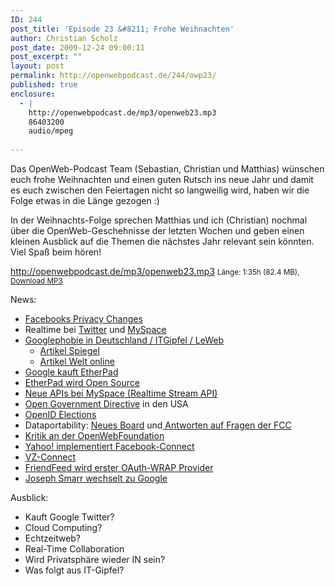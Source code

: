 ```yaml
---
ID: 244
post_title: 'Episode 23 &#8211; Frohe Weihnachten'
author: Christian Scholz
post_date: 2009-12-24 09:00:11
post_excerpt: ""
layout: post
permalink: http://openwebpodcast.de/244/owp23/
published: true
enclosure:
  - |
    http://openwebpodcast.de/mp3/openweb23.mp3
    86403200
    audio/mpeg
    
---
```

Das OpenWeb-Podcast Team (Sebastian, Christian und Matthias) wünschen euch frohe Weihnachten und einen guten Rutsch ins neue Jahr und damit es euch zwischen den Feiertagen nicht so langweilig wird, haben wir die Folge etwas in die Länge gezogen :)

In der Weihnachts-Folge sprechen Matthias und ich (Christian) nochmal über die OpenWeb-Geschehnisse der letzten Wochen und geben einen kleinen Ausblick auf die Themen die nächstes Jahr relevant sein könnten. Viel Spaß beim hören!

http://openwebpodcast.de/mp3/openweb23.mp3
<small>Länge: 1:35h (82.4 MB), <a href="http://openwebpodcast.de/mp3/openweb23.mp3">Download MP3</a></small>

News:
<ul>
<li><a href="http://www.readwriteweb.com/archives/how_facebooks_new_privacy_changes_will_affect_you.php">Facebooks Privacy Changes</a></li>
<li>Realtime bei <a href="http://netzwertig.com/2009/12/10/firehose-2010-echtzeit-fuer-alle-geschaeftsmodell-fuer-twitter/">Twitter</a> und <a href="http://www.techcrunch.com/2009/12/09/myspace-realtime-api-google-oneriot-groovy/">MySpace</a></li>
<li><a href="http://netzwertig.com/2009/12/10/linkwertig-googleangst-bahn-de-irland-gowalla/">Googlephobie in Deutschland / ITGipfel / LeWeb</a>
<ul>
<li><a href="http://www.spiegel.de/netzwelt/netzpolitik/0,1518,665813,00.html">Artikel Spiegel</a></li>
<li><a href="http://debatte.welt.de/weblogs/4881/boess+in+berlin/176772/google+ist+so+schlimm+wie+die+sowjetunion/">Artikel Welt online</a></li>
</ul>
</li>
<li><a href="http://www.heise.de/newsticker/meldung/Google-kauft-Etherpad-und-schliesst-es-878120.html">Google kauft EtherPad</a></li>
<li><a href="http://code.google.com/p/etherpad/">EtherPad wird Open Source</a></li>
<li><a href="http://developer.myspace.com/Community/blogs/devteam/archive/2009/12/08/opening-the-flood-gates-and-unleashing-the-data.aspx">Neue APIs bei MySpace (Realtime Stream API)</a></li>
<li><a href="http://www.whitehouse.gov/blog/2009/12/08/promoting-transparency-government">Open Government Directive</a> in den USA</li>
<li><a href="http://openid.net/2009/11/11/community-board-member-election-announcement/">OpenID Elections</a></li>
<li>Dataportability: <a href="http://blog.dataportability.org/2009/12/14/2010-dpp-steering-committeeboard-of-directors-announced/">Neues Board</a> und<a href="http://blog.dataportability.org/2009/12/09/our-comment-to-the-fcc-on-data-portability-and-its-relationship-to-broadband/"> Antworten auf Fragen der FCC</a></li>
<li><a href="http://hueniverse.com/2009/12/whats-in-a-name-that-which-we-call-the-open-web-foundation/">Kritik an der OpenWebFoundation</a></li>
<li><a href="http://developer.yahoo.net/blog/archives/2009/12/linking_your_facebook_account_on_yahoo.html?utm_source=feedburner&utm_medium=feed&utm_campaign=Feed%3A+YDNBlog+%28Yahoo!+Developer+Network+Blog%29">Yahoo! implementiert Facebook-Connect</a></li>
<li><a href="http://netzwertig.com/2009/12/07/studivz-ceo-markus-berger-de-leon-studivz-connect-kommt/">VZ-Connect</a></li>
<li><a href="http://friendfeed.com/bret/37da8b99/oauth-wrap-support-in-friendfeed-for-feedback">FriendFeed wird erster OAuth-WRAP Provider</a></li>
<li><a href="http://josephsmarr.com/2009/12/18/joseph-smarr-has-new-work-info%E2%80%A6/">Joseph Smarr wechselt zu Google</a></li>
</ul>

Ausblick:
<ul>
<li>Kauft Google Twitter?</li>
<li>Cloud Computing?</li>
<li>Echtzeitweb?</li>
<li>Real-Time Collaboration</li>
<li>Wird Privatsphäre wieder IN sein?</li>
<li>Was folgt aus IT-Gipfel?</li>
</ul>